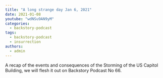 ```yaml
---
title: "A long strange day Jan 6, 2021"
date: 2021-01-08
youtube: "wdNSu9AN9yM"
categories: 
  - backstory-podcast
tags: 
  - backstory-podcast
  - insurrection
authors: 
  - admin
---
```


A recap of the events and consequences of the Storming of the US Capitol Building, we will flesh it out on Backstory Podcast No 66.
